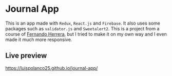 # Journal App

This is an app made with `Redux`, `React.js` and `Firebase`. It also uses some packages such as `validator.js` and `Sweetalert2`. This is a project from a course of <a href="https://fernando-herrera.com/#/home">Fernando Herrera</a>, but I tried to make it on my own way and I even made it much more responsive.

## Live preview 

https://luispolanco25.github.io/journal-app/